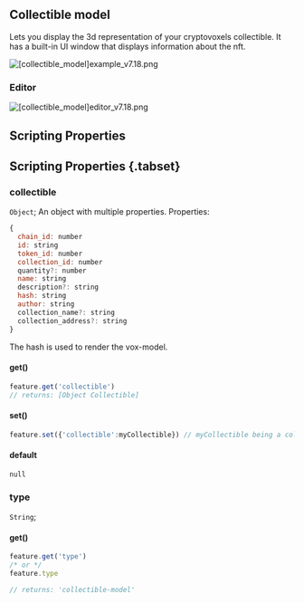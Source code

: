 ## Collectible model

Lets you display the 3d representation of your cryptovoxels collectible. It has a built-in UI window that displays information about the nft.

![[collectible_model]example_v7.18.png](/features/[collectible_model]example_v7.18.png)

### Editor

![[collectible_model]editor_v7.18.png](/features/[collectible_model]editor_v7.18.png)


## Scripting Properties
## Scripting Properties {.tabset}
### collectible
`Object`; An object with multiple properties.
Properties:
```js
{
  chain_id: number
  id: string
  token_id: number
  collection_id: number
  quantity?: number
  name: string
  description?: string
  hash: string
  author: string
  collection_name?: string
  collection_address?: string
}
```

The hash is used to render the vox-model.
#### get()

```js
feature.get('collectible')
// returns: [Object Collectible]
```

#### set()

```js
feature.set({'collectible':myCollectible}) // myCollectible being a collectible object.
 ```

#### default

`null`

### type
`String`;

#### get()

```js
feature.get('type')
/* or */
feature.type

// returns: 'collectible-model'
```